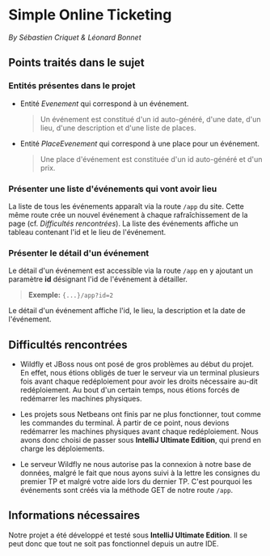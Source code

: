 # Simple Online Ticketing
*By Sébastien Criquet & Léonard Bonnet*

## Points traités dans le sujet

### Entités présentes dans le projet
- Entité *Evenement* qui correspond à un événement.
	> Un événement est constitué d'un id auto-généré, d'une date, d'un lieu, d'une description et d'une liste de places.

- Entité *PlaceEvenement* qui correspond à une place pour un événement.
	> Une place d'événement est constituée d'un id auto-généré et d'un prix.

### Présenter une liste d'événements qui vont avoir lieu
La liste de tous les événements apparaît via la route `/app` du site. Cette même route crée un nouvel événement à chaque rafraîchissement de la page (cf. *Difficultés rencontrées*).
La liste des événements affiche un tableau contenant l'id et le lieu de l'événement.

### Présenter le détail d'un événement
Le détail d'un événement est accessible via la route `/app` en y ajoutant un paramètre **id** désignant l'id de l'événement à détailler.
> **Exemple:** `{...}/app?id=2`

Le détail d'un événement affiche l'id, le lieu, la description et la date de l'événement.

## Difficultés rencontrées
- Wildfly et JBoss nous ont posé de gros problèmes au début du projet. En effet, nous étions obligés de tuer le serveur via un terminal plusieurs fois avant chaque redéploiement pour avoir les droits nécessaire au-dit redéploiement. Au bout d'un certain temps, nous étions forcés de redémarrer les machines physiques.

- Les projets sous Netbeans ont finis par ne plus fonctionner, tout comme les commandes du terminal. À partir de ce point, nous devions redémarrer les machines physiques avant chaque redéploiement. Nous avons donc choisi de passer sous **IntelliJ Ultimate Edition**, qui prend en charge les déploiements.

- Le serveur Wildfly ne nous autorise pas la connexion à notre base de données, malgré le fait que nous ayons suivi à la lettre les consignes du premier TP et malgré votre aide lors du dernier TP. C'est pourquoi les événements sont créés via la méthode GET de notre route `/app`.

## Informations nécessaires
Notre projet a été développé et testé sous **IntelliJ Ultimate Edition**. Il se peut donc que tout ne soit pas fonctionnel depuis un autre IDE.
